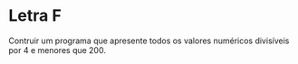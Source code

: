 # Letra F

Contruir um programa que apresente todos os valores numéricos divisíveis por 4 e menores que 200.